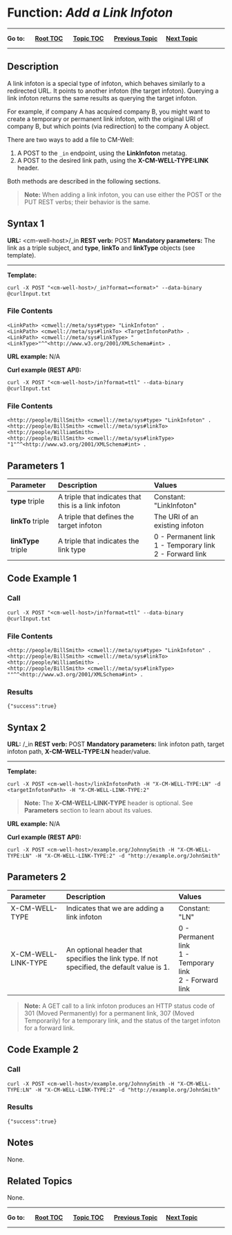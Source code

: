 # Function: *Add a Link Infoton*

----

**Go to:** &nbsp;&nbsp;&nbsp;&nbsp; [**Root TOC**](CM-Well.RootTOC.md) &nbsp;&nbsp;&nbsp;&nbsp; [**Topic TOC**](API.TOC.md) &nbsp;&nbsp;&nbsp;&nbsp; [**Previous Topic**](API.Update.AddFileInfoton.md)&nbsp;&nbsp;&nbsp;&nbsp; [**Next Topic**](API.Update.TrackUpdates.md)  

----

## Description

A link infoton is a special type of infoton, which behaves similarly to a redirected URL. It points to another infoton (the target infoton). Querying a link infoton returns the same results as querying the target infoton.

For example, if company A has acquired company B, you might want to create a temporary or permanent link infoton, with the original URI of company B, but which points (via redirection) to the company A object.

There are two ways to add a file to CM-Well: 

1. A POST to the `_in` endpoint, using the **LinkInfoton** metatag.
2. A POST to the desired link path, using the **X-CM-WELL-TYPE:LINK** header.

Both methods are described in the following sections.

>**Note:** When adding a link infoton, you can use either the POST or the PUT REST verbs; their behavior is the same.

## Syntax 1

**URL:** \<cm-well-host\>/_in 
**REST verb:** POST
**Mandatory parameters:** The link as a triple subject, and **type**, **linkTo** and **linkType** objects (see template).

----------

**Template:**

    curl -X POST "<cm-well-host>/_in?format=<format>" --data-binary @curlInput.txt

### File Contents
    <LinkPath> <cmwell://meta/sys#type> "LinkInfoton" .
    <LinkPath> <cmwell://meta/sys#linkTo> <TargetInfotonPath> .
    <LinkPath> <cmwell://meta/sys#linkType> "<LinkType>"^^<http://www.w3.org/2001/XMLSchema#int> .

**URL example:** N/A

**Curl example (REST API):**

    curl -X POST "<cm-well-host>/in?format=ttl" --data-binary @curlInput.txt

### File Contents
    <http://people/BillSmith> <cmwell://meta/sys#type> "LinkInfoton" .
    <http://people/BillSmith> <cmwell://meta/sys#linkTo> <http://people/WilliamSmith> .
    <http://people/BillSmith> <cmwell://meta/sys#linkType> "1"^^<http://www.w3.org/2001/XMLSchema#int> .

## Parameters 1

Parameter | Description | Values 
:----------|:-------------|:--------
**type** triple | A triple that indicates that this is a link infoton | Constant: "LinkInfoton" 
**linkTo** triple | A triple that defines the target infoton | The URI of an existing infoton
**linkType** triple | A triple that indicates the link type | 0 - Permanent link <br>1 - Temporary link <br>2 - Forward link

## Code Example 1

### Call

    curl -X POST "<cm-well-host>/in?format=ttl" --data-binary @curlInput.txt

### File Contents
    <http://people/BillSmith> <cmwell://meta/sys#type> "LinkInfoton" .
    <http://people/BillSmith> <cmwell://meta/sys#linkTo> <http://people/WilliamSmith> .
    <http://people/BillSmith> <cmwell://meta/sys#linkType> ""^^<http://www.w3.org/2001/XMLSchema#int> .

### Results

    {"success":true}

## Syntax 2

**URL:** <CMWellHost>/_in
**REST verb:** POST
**Mandatory parameters:** link infoton path, target infoton path, **X-CM-WELL-TYPE:LN** header/value.

----------

**Template:**

    curl -X POST <cm-well-host>/linkInfotonPath -H "X-CM-WELL-TYPE:LN" -d <targetInfotonPath> -H "X-CM-WELL-LINK-TYPE:2"

>**Note:** The **X-CM-WELL-LINK-TYPE** header is optional. See **Parameters** section to learn about its values.

**URL example:** N/A

**Curl example (REST API):**

    curl -X POST <cm-well-host>/example.org/JohnnySmith -H "X-CM-WELL-TYPE:LN" -H "X-CM-WELL-LINK-TYPE:2" -d "http://example.org/JohnSmith"

## Parameters 2

Parameter | Description | Values 
:----------|:-------------|:--------
X-CM-WELL-TYPE | Indicates that we are adding a link infoton | Constant: "LN" 
X-CM-WELL-LINK-TYPE | An optional header that specifies the link type. If not specified, the default value is 1. | 0 - Permanent link <br>1 - Temporary link <br>2 - Forward link

>**Note:** A GET call to a link infoton produces an HTTP status code of 301 (Moved Permanently) for a permanent link, 307 (Moved Temporarily) for a temporary link, and the status of the target infoton for a forward link.

## Code Example 2

### Call

    curl -X POST <cm-well-host>/example.org/JohnnySmith -H "X-CM-WELL-TYPE:LN" -H "X-CM-WELL-LINK-TYPE:2" -d "http://example.org/JohnSmith"

### Results

    {"success":true}

## Notes

None.

## Related Topics
None.

----

**Go to:** &nbsp;&nbsp;&nbsp;&nbsp; [**Root TOC**](CM-Well.RootTOC.md) &nbsp;&nbsp;&nbsp;&nbsp; [**Topic TOC**](API.TOC.md) &nbsp;&nbsp;&nbsp;&nbsp; [**Previous Topic**](API.Update.AddFileInfoton.md)&nbsp;&nbsp;&nbsp;&nbsp; [**Next Topic**](API.Update.TrackUpdates.md)  

----